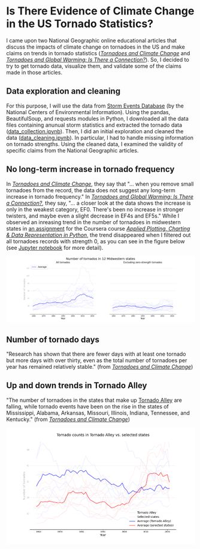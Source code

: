 # Is There Evidence of Climate Change in the US Tornado Statistics?

I came upon two National Geographic online educational articles that discuss the impacts of climate change on tornadoes in the US and make claims on trends in tornado statistics ([_Tornadoes and Climate Change_](https://education.nationalgeographic.org/resource/tornadoes-and-climate-change) and [_Tornadoes and Global Warming: Is There a Connection?_](https://education.nationalgeographic.org/resource/tornadoes-and-global-warming-there-connection)).  So, I decided to try to get tornado data, visualize them, and validate some of the claims made in those articles.

## Data exploration and cleaning

For this purpose, I will use the data from [Storm Events Database](https://www.ncdc.noaa.gov/stormevents/) (by the National Centers of Environmental Information).  Using the pandas, BeautifulSoup, and requests modules in Python, I downloaded all the data files containing anunual storm statistics and extracted the tornado data ([data_collection.ipynb](data_collection.ipynb)).  Then, I did an initial exploration and cleaned the data ([data_cleaning.ipynb](data_cleaning.ipynb)).  In particular, I had to handle missing information on tornado strengths.  Using the cleaned data, I examined the validity of specific claims from the National Geographic articles.

## No long-term increase in tornado frequency

In [_Tornadoes and Climate Change_](https://education.nationalgeographic.org/resource/tornadoes-and-climate-change), they say that "... when you remove small tornadoes from the record, the data does not suggest any long-term increase in tornado frequency."  In [_Tornadoes and Global Warming: Is There a Connection?_](https://education.nationalgeographic.org/resource/tornadoes-and-global-warming-there-connection), they say, "... a closer look at the data shows the increase is only in the weakest category, EF0. There's been no increase in stronger twisters, and maybe even a slight decrease in EF4s and EF5s."  While I observed an inreasing trend in the number of tornadoes in midwestern states in [an assignment](Coursera_Assignment_4_Nishikawa.pdf) for the Coursera course [_Applied Plotting, Charting & Data Representation in Python_](https://www.coursera.org/learn/python-plotting?), the trend disappeared when I filtered out all tornadoes records with strength 0, as you can see in the figure below (see [Jupyter notebook](/analysis_midwestern.ipynb) for more detail).

![analysis_midwestern.png](analysis_midwestern.png)

## Number of tornado days

"Research has shown that there are fewer days with at least one tornado but more days with over thirty, even as the total number of tornadoes per year has remained relatively stable." (from [_Tornadoes and Climate Change_](https://education.nationalgeographic.org/resource/tornadoes-and-climate-change))

## Up and down trends in Tornado Alley

"The number of tornadoes in the states that make up [Tornado Alley](https://en.wikipedia.org/wiki/Tornado_Alley) are falling, while tornado events have been on the rise in the states of Mississippi, Alabama, Arkansas, Missouri, Illinois, Indiana, Tennessee, and Kentucky." (from [_Tornadoes and Climate Change_](https://education.nationalgeographic.org/resource/tornadoes-and-climate-change))

![analysis_tornado_alley.png](analysis_tornado_alley.png)
